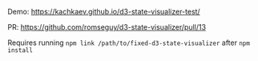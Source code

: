 Demo: https://kachkaev.github.io/d3-state-visualizer-test/

PR: https://github.com/romseguy/d3-state-visualizer/pull/13

Requires running `npm link /path/to/fixed-d3-state-visualizer` after `npm install`